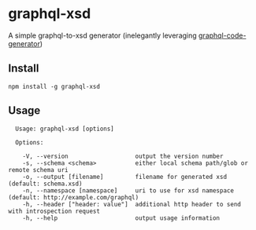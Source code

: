 # graphql-xsd

A simple graphql-to-xsd generator (inelegantly leveraging [graphql-code-generator](https://github.com/dotansimha/graphql-code-generator))

## Install

```
npm install -g graphql-xsd
```

## Usage

```
  Usage: graphql-xsd [options]

  Options:

    -V, --version                   output the version number
    -s, --schema <schema>           either local schema path/glob or remote schema uri
    -o, --output [filename]         filename for generated xsd (default: schema.xsd)
    -n, --namespace [namespace]     uri to use for xsd namespace (default: http://example.com/graphql)
    -h, --header ["header: value"]  additional http header to send with introspection request
    -h, --help                      output usage information
```
